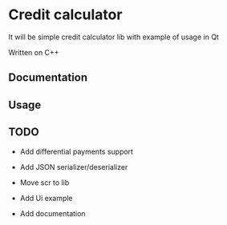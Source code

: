 
# Credit calculator

It will be simple credit calculator lib with example of usage in Qt

Written on C++

## Documentation

## Usage

## TODO

- Add differential payments support

- Add JSON serializer/deserializer

- Move scr to lib

- Add Ui example

- Add documentation


